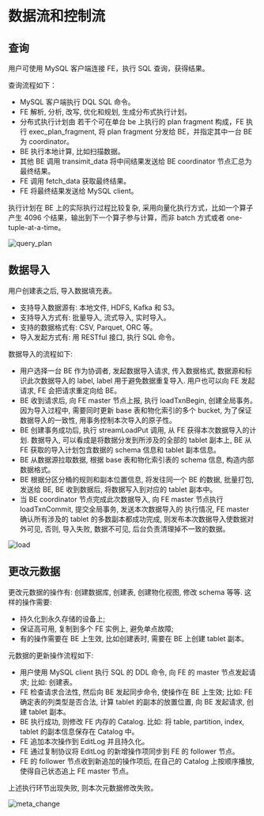 # 数据流和控制流

## 查询

用户可使用 MySQL 客户端连接 FE，执行 SQL 查询，获得结果。

查询流程如下：

* MySQL 客户端执行 DQL SQL 命令。
* FE 解析, 分析, 改写, 优化和规划, 生成分布式执行计划。
* 分布式执行计划由 若干个可在单台 be 上执行的 plan fragment 构成，FE 执行 exec\_plan\_fragment, 将 plan fragment 分发给 BE，并指定其中一台 BE 为 coordinator。
* BE 执行本地计算, 比如扫描数据。
* 其他 BE 调用 transimit\_data 将中间结果发送给 BE coordinator 节点汇总为最终结果。
* FE 调用 fetch\_data 获取最终结果。
* FE 将最终结果发送给 MySQL client。

执行计划在 BE 上的实际执行过程比较复杂, 采用向量化执行方式，比如一个算子产生 4096 个结果，输出到下一个算子参与计算，而非 batch 方式或者 one-tuple-at-a-time。

![query_plan](../assets/2.4.1-1.png)

## 数据导入

用户创建表之后, 导入数据填充表。

* 支持导入数据源有: 本地文件, HDFS, Kafka 和 S3。
* 支持导入方式有: 批量导入, 流式导入, 实时导入。
* 支持的数据格式有: CSV, Parquet, ORC 等。
* 导入发起方式有: 用 RESTful 接口, 执行 SQL 命令。

数据导入的流程如下:

* 用户选择一台 BE 作为协调者, 发起数据导入请求, 传入数据格式, 数据源和标识此次数据导入的 label, label 用于避免数据重复导入. 用户也可以向 FE 发起请求, FE 会把请求重定向给 BE。
* BE 收到请求后, 向 FE master 节点上报, 执行 loadTxnBegin, 创建全局事务。 因为导入过程中, 需要同时更新 base 表和物化索引的多个 bucket, 为了保证数据导入的一致性, 用事务控制本次导入的原子性。
* BE 创建事务成功后, 执行 streamLoadPut 调用, 从 FE 获得本次数据导入的计划. 数据导入, 可以看成是将数据分发到所涉及的全部的 tablet 副本上, BE 从 FE 获取的导入计划包含数据的 schema 信息和 tablet 副本信息。
* BE 从数据源拉取数据, 根据 base 表和物化索引表的 schema 信息, 构造内部数据格式。
* BE 根据分区分桶的规则和副本位置信息, 将发往同一个 BE 的数据, 批量打包, 发送给 BE, BE 收到数据后, 将数据写入到对应的 tablet 副本中。
* 当 BE coordinator 节点完成此次数据导入, 向 FE master 节点执行 loadTxnCommit, 提交全局事务, 发送本次数据导入的 执行情况, FE master 确认所有涉及的 tablet 的多数副本都成功完成, 则发布本次数据导入使数据对外可见, 否则, 导入失败, 数据不可见, 后台负责清理掉不一致的数据。

![load](../assets/2.4.2-1.png)

## 更改元数据

更改元数据的操作有: 创建数据库, 创建表, 创建物化视图, 修改 schema 等等. 这样的操作需要:

* 持久化到永久存储的设备上;
* 保证高可用, 复制到多个 FE 实例上, 避免单点故障;
* 有的操作需要在 BE 上生效, 比如创建表时, 需要在 BE 上创建 tablet 副本。

元数据的更新操作流程如下:

* 用户使用 MySQL client 执行 SQL 的 DDL 命令, 向 FE 的 master 节点发起请求; 比如: 创建表。
* FE 检查请求合法性, 然后向 BE 发起同步命令, 使操作在 BE 上生效; 比如: FE 确定表的列类型是否合法, 计算 tablet 的副本的放置位置, 向 BE 发起请求, 创建 tablet 副本。
* BE 执行成功, 则修改 FE 内存的 Catalog. 比如: 将 table, partition, index, tablet 的副本信息保存在 Catalog 中。
* FE 追加本次操作到 EditLog 并且持久化。
* FE 通过复制协议将 EditLog 的新增操作项同步到 FE 的 follower 节点。
* FE 的 follower 节点收到新追加的操作项后, 在自己的 Catalog 上按顺序播放, 使得自己状态追上 FE master 节点。

上述执行环节出现失败, 则本次元数据修改失败。

![meta_change](../assets/2.4.3-1.png)
